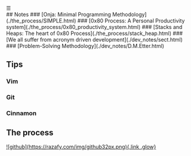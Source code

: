 <div class="bg_lerina"></div><div class="navbar"><a class="openbtn" onclick="openNav()">&#9776;</a></div>
<main>
## Notes
### [Onja: Minimal Programming Methodology](./the_process/SIMPLE.html)
### [0x80 Process: A Personal Productivity system](./the_process/0x80_productivity_system.html)
### [Stacks and Heaps: The heart of 0x80 Process](./the_process/stack_heap.html)
### [We all suffer from acronym driven development](./dev_notes/sect.html) 
### [Problem-Solving Methodology](./dev_notes/D.M.Etter.html)

## Tips
### Vim
### Git
### Cinnamon

## The process

</main>
<footer>
  <a href="https://github.com/lerina" target="_blank" title="github">![github](https://razafy.com/img/github32px.png){.link .glow}
  </a>
</footer>

<script src="https://razafy.com/js/toc.js"></script>
<script>
let anchor= document.createElement('a');
anchor.href="javascript:closeNav()"; //void(0)"; //anchor[0].onclick = closeNav();
anchor.className = "closebtn";  
anchor.innerHTML="&times;";
document.getElementById("TOC").prepend(anchor);

let navCrumbs= document.createElement('div');
navCrumbs.className = "hover-nav";
navCrumbs.innerHTML = `
<div class="hover-nav">
<ul>
<li><a href="../../index.html">⇦ home</a></li>
<li><a href="../index.html">lerina</a></li>
<li><a href="./index.html">Dev notes</a></li>
</ul>
</div>`;
document.getElementById("TOC").prepend(navCrumbs); 
</script>


